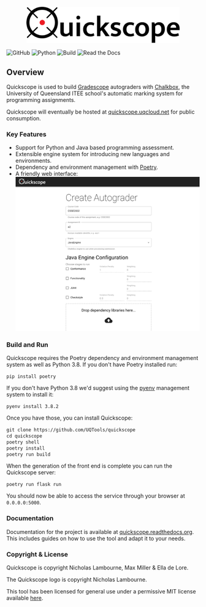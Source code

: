 <p align="center"><img src="docs/_static/images/logo/light_landscape.png" width="400px"/></p>

![GitHub](https://img.shields.io/github/license/uqtools/quickscope)
![Python](https://badgen.net/badge/Python/3.8/blue)
![Build](https://github.com/UQTools/quickscope/workflows/CI/badge.svg) 
![Read the Docs](https://img.shields.io/readthedocs/quickscope)

## Overview
Quickscope is used to build [Gradescope](https://www.gradescope.com/) autograders with 
[Chalkbox](https://github.com/uqtools/chalkbox), the University of Queensland ITEE school's
automatic marking system for programming assignments. 

Quickscope will eventually be hosted at [quickscope.uqcloud.net](https://quickscope.uqcloud.net) for 
public consumption.

### Key Features
- Support for Python and Java based programming assessment.
- Extensible engine system for introducing new languages and environments.
- Dependency and environment management with [Poetry](https://python-poetry.org/).
- A friendly web interface:
![Interface](./docs/_static/images/quickscope_interface.png)

### Build and Run
Quickscope requires the Poetry dependency and environment management system as well as Python 3.8.
If you don't have Poetry installed run:
```
pip install poetry
```
If you don't have Python 3.8 we'd suggest using the [pyenv](https://github.com/pyenv/pyenv) management 
system to install it:
```
pyenv install 3.8.2
```
Once you have those, you can install Quickscope:
```
git clone https://github.com/UQTools/quickscope
cd quickscope
poetry shell
poetry install
poetry run build
```
When the generation of the front end is complete you can run the Quickscope server:
```
poetry run flask run
```
You should now be able to access the service through your browser at `0.0.0.0:5000`.

### Documentation
Documentation for the project is available at [quickscope.readthedocs.org](quickscope.readthedocs.org). 
This includes guides on how to use the tool and adapt it to your needs.

### Copyright & License
Quickscope is copyright Nicholas Lambourne, Max Miller & Ella de Lore.

The Quickscope logo is copyright Nicholas Lambourne.

This tool has been licensed for general use under a permissive MIT license 
available [here](./LICENSE).

